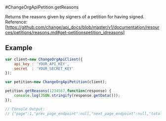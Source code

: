 #ChangeOrgApiPetition.getReasons

Returns the reasons given by signers of a petition for having signed.
Reference: [https://github.com/change/api_docs/blob/master/v1/documentation/resources/petitions/reasons.md#get-petitionspetition_idreasons]

Example
------
```javascript
var client=new ChangeOrgApiClient({
	api_key	: 'YOUR_API_KEY',
	secret 	: 'YOUR_SECRET_KEY'
});

var petition=new ChangeOrgApiPetition(client);

petition.getReasons(1234567,function(response) {
	console.log(JSON.stringify(response.getData()));
});

// Console Output:
// {"page":1,"prev_page_endpoint":null,"next_page_endpoint":null,"total_pages":1,"reasons":[...]}
```